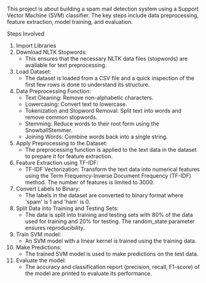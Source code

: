 This project is about building a spam mail detection system using a Support Vector Machine (SVM) classifier. The key steps include data preprocessing, feature extraction, model training, and evaluation.

Steps Involved
1. Import Libraries
2. Download NLTK Stopwords:
   * This ensures that the necessary NLTK data files (stopwords) are available for text preprocessing.
3. Load Dataset:
   * The dataset is loaded from a CSV file and a quick inspection of the first few rows is done to understand its structure.
4. Data Preprocessing Function:
   * Text Cleaning: Remove non-alphabetic characters.
   * Lowercasing: Convert text to lowercase.
   * Tokenization and Stopword Removal: Split text into words and remove common stopwords.
   * Stemming: Reduce words to their root form using the SnowballStemmer.
   * Joining Words: Combine words back into a single string.
5. Apply Preprocessing to the Dataset:
   * The preprocessing function is applied to the text data in the dataset to prepare it for feature extraction.
6. Feature Extraction using TF-IDF:
   * TF-IDF Vectorization: Transform the text data into numerical features using the Term Frequency-Inverse Document Frequency (TF-IDF) method. The number of features is limited to 3000.
7. Convert Labels to Binary:
   * The labels in the dataset are converted to binary format where 'spam' is 1 and 'ham' is 0.
8. Split Data into Training and Testing Sets:
   * The data is split into training and testing sets with 80% of the data used for training and 20% for testing. The random_state parameter ensures reproducibility.
9. Train SVM model:
    * An SVM model with a linear kernel is trained using the training data.
10. Make Predictions:
    * The trained SVM model is used to make predictions on the test data.
11. Evaluate the model:
    * The accuracy and classification report (precision, recall, F1-score) of the model are printed to evaluate its performance.

